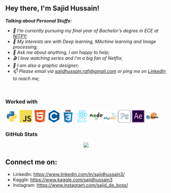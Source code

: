 ## Hey there, I'm Sajid Hussain!

<em>
  
**Talking about Personal Stuffs:**

- 💼 I’m currently pursuing my final year of Bachelor's degree in ECE at [NITPY](https://nitpy.ac.in/);
- 🤔 My interests are with Deep learning, MAchine learning and Image processing;
- 💬 Ask me about anything, I am happy to help;
- 🎬 I love watching series and I'm a big fan of Netflix;
- 🎨 I am also a graphic designer;
- 📫 Please email via sajidhussain.rafi@gmail.com or ping me on [LinkedIn](https://www.linkedin.com/in/sajidhussain3/) to reach me;
<br/> 
</em>

### Worked with 

<code><img height="40" src="https://raw.githubusercontent.com/devicons/devicon/master/icons/python/python-original.svg" title="python"></code>
<code><img height="40" src="https://raw.githubusercontent.com/devicons/devicon/master/icons/javascript/javascript-original.svg" title="javascript"></code>
<code><img height="40" src="https://raw.githubusercontent.com/devicons/devicon/master/icons/html5/html5-original.svg" title="html5"></code>
<code><img height="40" src="https://raw.githubusercontent.com/devicons/devicon/master/icons/c/c-plain.svg" title="C"></code>
<code><img height="40" src="https://raw.githubusercontent.com/devicons/devicon/master/icons/css3/css3-original-wordmark.svg" title="css3"></code>
<code><img height="40" src="https://raw.githubusercontent.com/devicons/devicon/master/icons/react/react-original-wordmark.svg" title="react"></code>
<code><img height="40" src="https://raw.githubusercontent.com/devicons/devicon/master/icons/nodejs/nodejs-original-wordmark.svg" title="node.js"></code>
<code><img height="40" src="https://raw.githubusercontent.com/devicons/devicon/master/icons/mysql/mysql-original-wordmark.svg" title="mysql"></code>
<code><img height="40" src="https://github.com/devicons/devicon/blob/master/icons/photoshop/photoshop-line.svg" title="photoshop"></code>
<code><img height="40" src="https://github.com/devicons/devicon/blob/master/icons/aftereffects/aftereffects-original.svg" title="aftereffect"></code>
<code><img height="40" src="https://raw.githubusercontent.com/github/explore/80688e429a7d4ef2fca1e82350fe8e3517d3494d/topics/scikit-learn/scikit-learn.png" title="sklearn"></code>

### GitHub Stats

<p align="center">
  <a href = "https://github.com/sajiddeboss">
<img src="https://github-readme-stats-aj8vj7k8x.vercel.app/api?username=sajiddeboss&show_icons=true&title_color=ffc857&icon_color=8ac926&text_color=daf7dc&bg_color=151515&count_private=true&include_all_commits=true">
  </a>
 </p>

## Connect me on:
- LinkedIn: https://www.linkedin.com/in/sajidhussain3/
- Kaggle: https://www.kaggle.com/sajidhussain3
- Instagram: https://www.instagram.com/sajid_de_boss/
